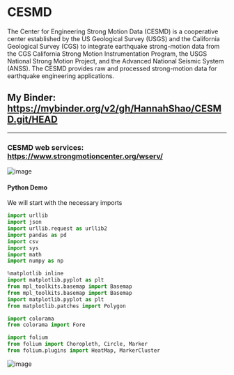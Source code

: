 # CESMD

The Center for Engineering Strong Motion Data (CESMD) is a cooperative center established by the US Geological Survey (USGS) and the California Geological Survey (CGS) to integrate earthquake strong-motion data from the CGS California Strong Motion Instrumentation Program, the USGS National Strong Motion Project, and the Advanced National Seismic System (ANSS). The CESMD provides raw and processed strong-motion data for earthquake engineering applications.

## My Binder: https://mybinder.org/v2/gh/HannahShao/CESMD.git/HEAD
----
### CESMD web services: https://www.strongmotioncenter.org/wserv/
![image](https://user-images.githubusercontent.com/74167887/171951585-d8d5909d-619a-4cb2-a8ed-85a9c4789af4.png)

#### Python Demo

We will start with the necessary imports
```Python
import urllib
import json
import urllib.request as urllib2
import pandas as pd
import csv
import sys
import math
import numpy as np

%matplotlib inline
import matplotlib.pyplot as plt
from mpl_toolkits.basemap import Basemap
from mpl_toolkits.basemap import Basemap
import matplotlib.pyplot as plt
from matplotlib.patches import Polygon

import colorama
from colorama import Fore

import folium
from folium import Choropleth, Circle, Marker
from folium.plugins import HeatMap, MarkerCluster
```


![image](https://user-images.githubusercontent.com/74167887/172212209-3ee0cf25-6c8d-453f-aa09-6475a8ee07e8.png)
